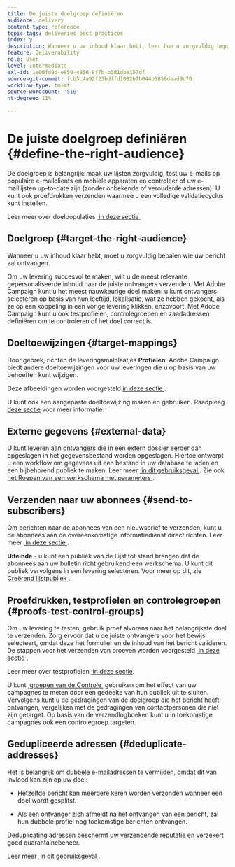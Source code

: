 ```yaml
---
title: De juiste doelgroep definiëren
audience: delivery
content-type: reference
topic-tags: deliveries-best-practices
index: y
description: Wanneer u uw inhoud klaar hebt, leer hoe u zorgvuldig bepaalt wie uw bericht zal ontvangen.
feature: Deliverability
role: User
level: Intermediate
exl-id: 1e06fd9d-e850-4856-8f7b-b581dbe157df
source-git-commit: fcb5c4a92f23bdffd1082b7b044b5859dead9d70
workflow-type: tm+mt
source-wordcount: '516'
ht-degree: 11%

---
```


# De juiste doelgroep definiëren {#define-the-right-audience}

De doelgroep is belangrijk: maak uw lijsten zorgvuldig, test uw e-mails op populaire e-mailclients en mobiele apparaten en controleer of uw e-maillijsten up-to-date zijn (zonder onbekende of verouderde adressen). U kunt ook proefdrukken verzenden waarmee u een volledige validatiecyclus kunt instellen.

Leer meer over doelpopulaties [&#x200B; in deze sectie &#x200B;](../../audiences/using/selecting-an-audience-in-a-message.md)

## Doelgroep {#target-the-right-audience}

Wanneer u uw inhoud klaar hebt, moet u zorgvuldig bepalen wie uw bericht zal ontvangen.

Om uw levering succesvol te maken, wilt u de meest relevante gepersonaliseerde inhoud naar de juiste ontvangers verzenden. Met Adobe Campaign kunt u het meest nauwkeurige doel maken: u kunt ontvangers selecteren op basis van hun leeftijd, lokalisatie, wat ze hebben gekocht, als ze op een koppeling in een vorige levering klikken, enzovoort. Met Adobe Campaign kunt u ook testprofielen, controlegroepen en zaadadressen definiëren om te controleren of het doel correct is.

## Doeltoewijzingen {#target-mappings}

Door gebrek, richten de leveringsmalplaatjes **Profielen**. Adobe Campaign biedt andere doeltoewijzingen voor uw leveringen die u op basis van uw behoeften kunt wijzigen.

Deze afbeeldingen worden voorgesteld [&#x200B; in deze sectie &#x200B;](../../automating/using/query.md#targeting-dimensions-and-resources).

U kunt ook een aangepaste doeltoewijzing maken en gebruiken. Raadpleeg [deze sectie](../../administration/using/target-mappings-in-campaign.md) voor meer informatie.

## Externe gegevens {#external-data}

U kunt leveren aan ontvangers die in een extern dossier eerder dan opgeslagen in het gegevensbestand worden opgeslagen. Hiertoe ontwerpt u een workflow om gegevens uit een bestand in uw database te laden en een bijbehorend publiek te maken.  Leer meer [&#x200B; in dit gebruiksgeval &#x200B;](../../automating/using/use-case-calling-workflow.md). Zie ook [&#x200B; het Roepen van een werkschema met parameters &#x200B;](../../automating/using/calling-a-workflow-with-external-parameters.md).

## Verzenden naar uw abonnees {#send-to-subscribers}

Om berichten naar de abonnees van een nieuwsbrief te verzenden, kunt u de abonnees aan de overeenkomstige informatiedienst direct richten. Leer meer [&#x200B; in deze sectie &#x200B;](../../audiences/using/about-subscriptions.md).

**Uiteinde** - u kunt een publiek van de Lijst tot stand brengen dat de abonnees aan uw bulletin richt gebruikend een werkschema. U kunt dit publiek vervolgens in een levering selecteren. Voor meer op dit, zie [&#x200B; Creërend lijstpubliek &#x200B;](../../audiences/using/creating-audiences.md#creating-list-audiences).

## Proefdrukken, testprofielen en controlegroepen {#proofs-test-control-groups}

Om uw levering te testen, gebruik proef alvorens naar het belangrijkste doel te verzenden.
Zorg ervoor dat u de juiste ontvangers voor het bewijs selecteert, omdat deze het formulier en de inhoud van het bericht valideren. De stappen voor het verzenden van proeven worden voorgesteld [&#x200B; in deze sectie &#x200B;](../../sending/using/sending-proofs.md).

Leer meer over testprofielen [&#x200B; in deze sectie &#x200B;](../../audiences/using/managing-test-profiles.md).

U kunt [&#x200B; groepen van de Controle &#x200B;](../../sending/using/control-group.md) gebruiken om het effect van uw campagnes te meten door een gedeelte van hun publiek uit te sluiten. Vervolgens kunt u de gedragingen van de doelgroep die het bericht heeft ontvangen, vergelijken met de gedragingen van contactpersonen die niet zijn getarget. Op basis van de verzendlogboeken kunt u in toekomstige campagnes ook een controlegroep targeten.

## Gedupliceerde adressen {#deduplicate-addresses}

Het is belangrijk om dubbele e-mailadressen te vermijden, omdat dit van invloed kan zijn op uw doel:

* Hetzelfde bericht kan meerdere keren worden verzonden wanneer een doel wordt gesplitst.

* Als een ontvanger zich afmeldt na het ontvangen van een bericht, zal hun dubbele profiel nog toekomstige berichten ontvangen.

Deduplicating adressen beschermt uw verzendende reputatie en verzekert goed quarantainebeheer.

Leer meer [&#x200B; in dit gebruiksgeval &#x200B;](../../automating/using/deduplicating-data-imported-file.md).
